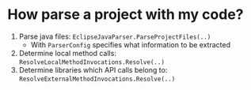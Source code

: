 # How parse a project with my code?

1. Parse java files: `EclipseJavaParser.ParseProjectFiles(..)`
   - With `ParserConfig` specifies what information to be extracted
2. Determine local method calls: `ResolveLocalMethodInvocations.Resolve(..)`
3. Determine libraries which API calls belong to: `ResolveExternalMethodInvocations.Resolve(..)`
